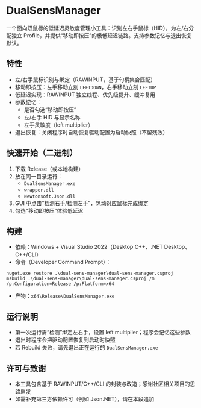 ﻿# DualSensManager

一个面向双鼠标的低延迟灵敏度管理小工具：识别左右手鼠标（HID），为左/右分配独立 Profile，并提供“移动即按压”的极低延迟链路。支持参数记忆与退出恢复默认。

## 特性
- 左/右手鼠标识别与绑定（RAWINPUT，基于句柄集合匹配）
- 移动即按压：左手移动立刻 `LEFTDOWN`，右手移动立刻 `LEFTUP`
- 低延迟实现：RAWINPUT 独立线程、优先级提升、缓冲复用
- 参数记忆：
  - 是否勾选“移动即按压”
  - 左/右手 HID 与显示名称
  - 左手灵敏度（left multiplier）
- 退出恢复：关闭程序时自动恢复驱动配置为启动快照（不留残效）

## 快速开始（二进制）
1. 下载 Release（或本地构建）
2. 放在同一目录运行：
   - `DualSensManager.exe`
   - `wrapper.dll`
   - `Newtonsoft.Json.dll`
3. GUI 中点击“检测右手/检测左手”，晃动对应鼠标完成绑定
4. 勾选“移动即按压”体验低延迟

## 构建
- 依赖：Windows + Visual Studio 2022（Desktop C++、.NET Desktop、C++/CLI）
- 命令（Developer Command Prompt）：
```
nuget.exe restore .\dual-sens-manager\dual-sens-manager.csproj
msbuild .\dual-sens-manager\dual-sens-manager.csproj /m /p:Configuration=Release /p:Platform=x64
```
- 产物：`x64\Release\DualSensManager.exe`

## 运行说明
- 第一次运行需“检测”绑定左右手，设置 left multiplier；程序会记忆这些参数
- 退出时程序会把驱动配置恢复到启动时快照
- 若 Rebuild 失败，请先退出正在运行的 `DualSensManager.exe`

## 许可与致谢
- 本工具包含基于 RAWINPUT/C++/CLI 的封装与改造；感谢社区相关项目的思路启发
- 如需补充第三方依赖许可（例如 Json.NET），请在本段追加

